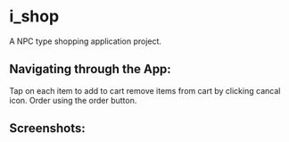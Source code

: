 # i_shop

A NPC type shopping application project.

## Navigating through the App:

Tap on each item to add to cart
remove items from cart by clicking cancal icon.
Order using the order button.

## Screenshots:
